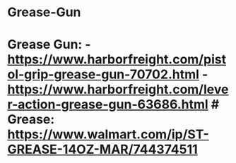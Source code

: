 # Grease-Gun
# Grease Gun: - https://www.harborfreight.com/pistol-grip-grease-gun-70702.html - https://www.harborfreight.com/lever-action-grease-gun-63686.html # Grease: https://www.walmart.com/ip/ST-GREASE-14OZ-MAR/744374511

